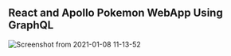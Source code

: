## React and Apollo Pokemon WebApp Using GraphQL

![Screenshot from 2021-01-08 11-13-52](https://user-images.githubusercontent.com/66911983/103979640-3922cb00-51a4-11eb-86d4-f54cffc43fbe.png)
